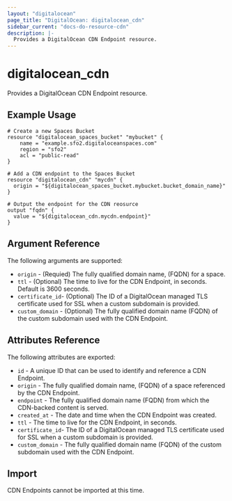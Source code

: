 ```yaml
---
layout: "digitalocean"
page_title: "DigitalOcean: digitalocean_cdn"
sidebar_current: "docs-do-resource-cdn"
description: |-
  Provides a DigitalOcean CDN Endpoint resource.
---
```


# digitalocean\_cdn

Provides a DigitalOcean CDN Endpoint resource.

## Example Usage

```hcl
# Create a new Spaces Bucket
resource "digitalocean_spaces_bucket" "mybucket" {
	name = "example.sfo2.digitaloceanspaces.com"
	region = "sfo2"
	acl = "public-read"
}

# Add a CDN endpoint to the Spaces Bucket
resource "digitalocean_cdn" "mycdn" {
  origin = "${digitalocean_spaces_bucket.mybucket.bucket_domain_name}"
}

# Output the endpoint for the CDN reosurce
output "fqdn" {
  value = "${digitalocean_cdn.mycdn.endpoint}"
}
```

## Argument Reference

The following arguments are supported:

* `origin` - (Requied) The fully qualified domain name, (FQDN) for a space. 
* `ttl` - (Optional) The time to live for the CDN Endpoint, in seconds. Default is 3600 seconds.
* `certificate_id`- (Optional) The ID of a DigitalOcean managed TLS certificate used for SSL when a custom subdomain is provided.
* `custom_domain` - (Optional) The fully qualified domain name (FQDN) of the custom subdomain used with the CDN Endpoint.  

## Attributes Reference

The following attributes are exported:

* `id` - A unique ID that can be used to identify and reference a CDN Endpoint.
* `origin` - The fully qualified domain name, (FQDN) of a space referenced by the CDN Endpoint.
* `endpoint` - The fully qualified domain name (FQDN) from which the CDN-backed content is served.
* `created_at` - The date and time when the CDN Endpoint was created. 
* `ttl` - The time to live for the CDN Endpoint, in seconds.
* `certificate_id`- The ID of a DigitalOcean managed TLS certificate used for SSL when a custom subdomain is provided.
* `custom_domain` - The fully qualified domain name (FQDN) of the custom subdomain used with the CDN Endpoint.


## Import

CDN Endpoints cannot be imported at this time.
